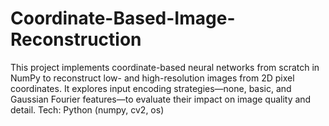 # Coordinate-Based-Image-Reconstruction
This project implements coordinate-based neural networks from scratch in NumPy to reconstruct low- and high-resolution images from 2D pixel coordinates. It explores input encoding strategies—none, basic, and Gaussian Fourier features—to evaluate their impact on image quality and detail. Tech: Python (numpy, cv2, os)
